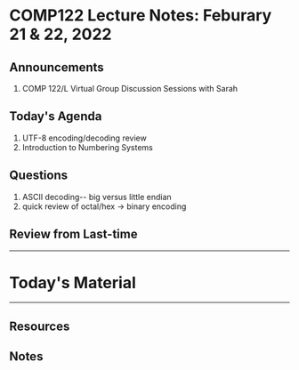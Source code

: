 # COMP122 Lecture Notes: Feburary 21 & 22, 2022

## Announcements
   1. COMP 122/L Virtual Group Discussion Sessions with Sarah

## Today's Agenda
   1. UTF-8 encoding/decoding review
   1. Introduction to Numbering Systems

## Questions
   1. ASCII decoding-- big versus little endian
   1. quick review of octal/hex -> binary encoding


## Review from Last-time

---
# Today's Material


---
## Resources
## Notes